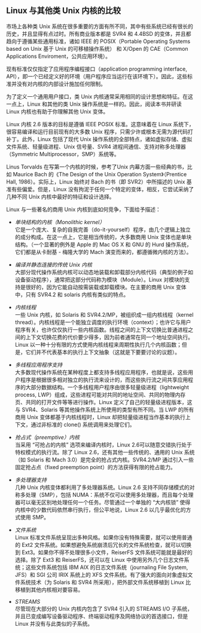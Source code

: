 ## Linux 与其他类 Unix 内核的比较

市场上各种类 Unix 系统在很多重要的方面有所不同，其中有些系统已经有很长的历史，并且显得有点过时。所有商业版本都是 SVR4 和 4.4BSD 的变体，并且都趋向于遵循某些通用标准，诸如 IEEE 的 POSIX（Portable Operating Systems based on Unix 基于 Unix 的可移植操作系统） 和 X/Open 的 CAE（Common Applications Enviroment，公共应用环境）。

现有标准仅仅指定了应用程序编程接口（application programming interface, API），即一个已经定义好的环境（用户程序应当运行在该环境下）。因此，这些标准并没有对内核的内部设计施加任何限制。

为了定义一个通用用户接口，类 Unix 内核通常采用相同的设计思想和特征。在这一点上，Linux 和其他的类 Unix 操作系统是一样的。因此，阅读本书并研读 Linux 内核也有助于你理解其他 Unix 变体。

Linux 内核 2.6 版本的目标是遵循 IEEE POSIX 标准。这意味着在 Linux 系统下，很容易编译和运行目前现有的大多数 Unix 程序，只需少许或根本无需为源代码打补丁。此外，Linux 包括了现代 Unix 操作系统的全部特点，诸如虚拟存储、虚拟文件系统、轻量级进程、Unix 信号量、SVR4 进程间通信、支持对称多处理器（Symmetric Multiprocessor，SMP）系统等。

Linus Torvalds 在写第一个内核的时候，参考了Unix 内幕方面一些经典的书，比如 Maurice Bach 的《The Design of the Unix Operation System》（Prentice Hall, 1986）。实际上，Linux 始终对 Bach 的书（即 SVR2）中所描述的 Unix 基准有些偏爱。但是，Linux 没有拘泥于任何一个特定的变体，相反，它尝试采纳了几种不同 Unix 内核中最好的特征和设计选择。

Linux 与一些著名的商用 Unix 内核到底如何竞争，下面给予描述：

* *单块结构的内核（Monolithic kernel）*  
它是一个庞大、复杂的自我完善（do-it-yourself）程序，由几个逻辑上独立的成分构成。在这一点上，它是相当传统的，大多数商用 Unix 变体也是单块结构。（一个显著的例外是 Apple 的 Mac OS X 和 GNU 的 Hurd 操作系统，它们都是从卡耐基 - 梅隆大学的 Mach 演变而来的，都遵循微内核的方法）。  

* *编译并静态连接的传统 Unix 内核*  
大部分现代操作系统内核可以动态地装载和卸载部分内核代码（典型的例子如设备驱动程序），通常把这部分代码称为模块（Module）。Linux 对模块的支持是很好的，因为它能自动按需装载或卸载模块。在主要的商用 Unix 变体中，只有 SVR4.2 和 solaris 内核有类似的特点。  

* *内核线程*  
一些 Unix 内核，如 Solaris 和 SVR4.2/MP，被组织成一组内核线程（kernel thread）。内核线程是一个能独立调度的执行环境（context）；也许它与用户程序有关，也许仅仅执行一些内核函数。线程之间的上下文切换比普通进程之间的上下文切换花费的代价要少得多，因为前者通常在同一个地址空间执行。Linux 以一种十分有限的方式使用内核线程来周期性执行几个内核函数；但是，它们并不代表基本的执行上下文抽象（这就是下要要讨论的议题）。  

* *多线程应用程序支持*  
大多数现代操作系统在某种程度上都支持多线程应用程序，也就是说，这些用户程序是根据很多相对独立的执行流来设计的，而这些执行流之间共享应用程序的大部分数据结构。一个多线程用户程序由很多轻量级进程（lightweight process, LWP）组成，这些进程可能对共同的地址空间、共同的物理内存页、共同的打开文件等等进行操作。Linux 定义了自己的轻量级进程版本，这与 SVR4、Solaris 等其他操作系统上所使用的类型有所不同。当 LWP 的所有商用 Unix 变体都基于内核线程时，Linux 却把轻量级进程当作基本的执行上下文，通过非标准的 clone() 系统调用来处理它们。  

* *抢占式（preemptive）内核*  
当采用 “可抢占的内核” 选项来编译内核时，Linux 2.6可以随意交错执行处于特权模式的执行流。除了 Linux 2.6，还有其他一些传统的、通用的 Unix 系统（如 Solaris 和 Mach 3.0）是完全的抢占式内核。SVR4.2/MP 通过引入一些固定抢占点（fixed preemption point）的方法获得有限的抢占能力。  

* *多处理器支持*  
几种 Unix 内核变体都利用了多处理器系统。Linux 2.6 支持不同存储模式的对称多处理（SMP），包括 NUMA：系统不仅可以使用多处理器，而且每个处理器可以毫无区别地处理任何一个任务。尽管通过一个单独的 “大内核锁” 使得内核中的少数代码依然串行执行，但公平地说，Linux 2.6 以几乎最优化的方式使用 SMP。  

* *文件系统*  
Linux 标准文件系统呈现出多种风格。如果你没有特殊需要，就可以使用普通的 Ext2 文件系统。如果想避免系统崩溃后冗长的文件系统检查，就可以切换到 Ext3。如果你不得不处理很多小文件，ReiserFS 文件系统可能就是最好的选择。除了 Ext3 和 ReiserFS，还可以在 Linux 中使用另外几个日志文件系统；这些文件系统包括 IBM AIX 的日志文件系统（journaling File System, JFS）和 SGI 公司 IRIX 系统上的 XFS 文件系统。有了强大的面向对象虚拟文件系统技术（为 Solaris 和 SVR4 所采用），把外部文件系统移植到 Linux 比移植到其他内核相对要容易。  

* *STREAMS*  
尽管现在大部分的 Unix 内核内包含了 SVR4 引入的 STREAMS I/O 子系统，并且已变成编写设备驱动程序、终端驱动程序及网络协议的首选接口，但是 Linux 并没有与此类似的子系统。

